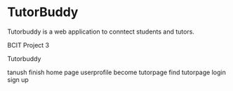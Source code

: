 # TutorBuddy
Tutorbuddy is a web application to conntect students and tutors.


BCIT Project 3 

Tutorbuddy

tanush finish
home page
userprofile
become tutorpage
find tutorpage
login
sign up

